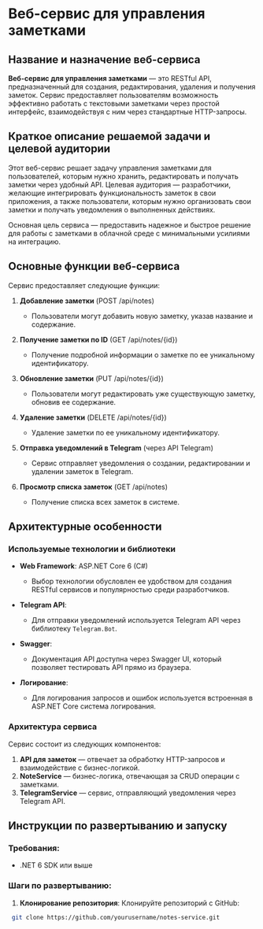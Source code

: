 # Веб-сервис для управления заметками

## Название и назначение веб-сервиса

**Веб-сервис для управления заметками** — это RESTful API, предназначенный для создания, редактирования, удаления и получения заметок. Сервис предоставляет пользователям возможность эффективно работать с текстовыми заметками через простой интерфейс, взаимодействуя с ним через стандартные HTTP-запросы.

## Краткое описание решаемой задачи и целевой аудитории

Этот веб-сервис решает задачу управления заметками для пользователей, которым нужно хранить, редактировать и получать заметки через удобный API. Целевая аудитория — разработчики, желающие интегрировать функциональность заметок в свои приложения, а также пользователи, которым нужно организовать свои заметки и получать уведомления о выполненных действиях.

Основная цель сервиса — предоставить надежное и быстрое решение для работы с заметками в облачной среде с минимальными усилиями на интеграцию.

## Основные функции веб-сервиса

Сервис предоставляет следующие функции:

1. **Добавление заметки** (POST /api/notes)
   - Пользователи могут добавить новую заметку, указав название и содержание.
   
2. **Получение заметки по ID** (GET /api/notes/{id})
   - Получение подробной информации о заметке по ее уникальному идентификатору.

3. **Обновление заметки** (PUT /api/notes/{id})
   - Пользователи могут редактировать уже существующую заметку, обновив ее содержание.

4. **Удаление заметки** (DELETE /api/notes/{id})
   - Удаление заметки по ее уникальному идентификатору.

5. **Отправка уведомлений в Telegram** (через API Telegram)
   - Сервис отправляет уведомления о создании, редактировании и удалении заметок в Telegram.

6. **Просмотр списка заметок** (GET /api/notes)
   - Получение списка всех заметок в системе.

## Архитектурные особенности

### Используемые технологии и библиотеки

- **Web Framework**: ASP.NET Core 6 (C#)
  - Выбор технологии обусловлен ее удобством для создания RESTful сервисов и популярностью среди разработчиков.
  
- **Telegram API**:
  - Для отправки уведомлений используется Telegram API через библиотеку `Telegram.Bot`.

- **Swagger**:
  - Документация API доступна через Swagger UI, который позволяет тестировать API прямо из браузера.

- **Логирование**:
  - Для логирования запросов и ошибок используется встроенная в ASP.NET Core система логирования.

### Архитектура сервиса

Сервис состоит из следующих компонентов:
1. **API для заметок** — отвечает за обработку HTTP-запросов и взаимодействие с бизнес-логикой.
2. **NoteService** — бизнес-логика, отвечающая за CRUD операции с заметками.
3. **TelegramService** — сервис, отправляющий уведомления через Telegram API.

## Инструкции по развертыванию и запуску

### Требования:
- .NET 6 SDK или выше

### Шаги по развертыванию:

1. **Клонирование репозитория**:
   Клонируйте репозиторий с GitHub:

  ```bash
   git clone https://github.com/yourusername/notes-service.git

